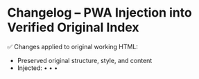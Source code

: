 # Changelog – PWA Injection into Verified Original Index

✅ Changes applied to original working HTML:

- Preserved original structure, style, and content
- Injected:
  • <link rel="manifest" href="/assets/manifest.json" />
  • <meta name="theme-color" content="#ffffff" />
  • <script> for service worker registration
- Title left unchanged: "Thailand Road Transport Guide 2025"
